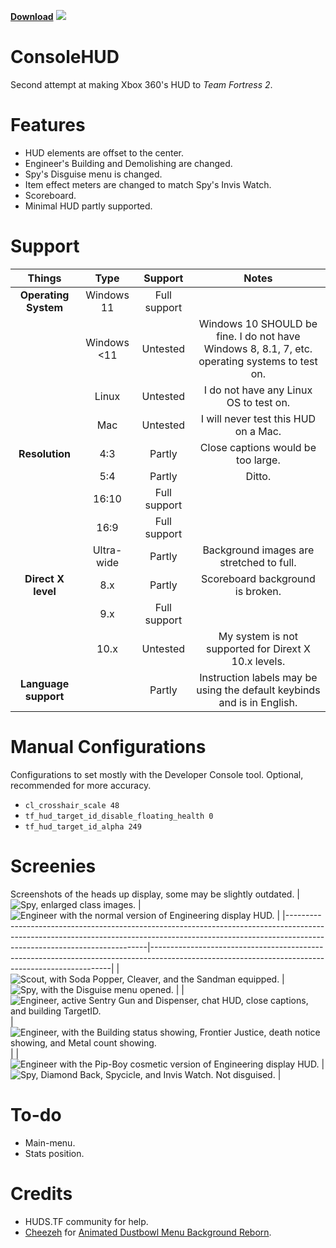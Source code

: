 [**Download**](github.com/Blakeline/ConsoleHUD.TF2/releases/)
![](https://i.imgur.com/uaPfqJm.png)
# ConsoleHUD
Second attempt at making Xbox 360's HUD to *Team Fortress 2*.

# Features
* HUD elements are offset to the center.
* Engineer's Building and Demolishing are changed.
* Spy's Disguise menu is changed.
* Item effect meters are changed to match Spy's Invis Watch.
* Scoreboard.
* Minimal HUD partly supported.

# Support
|      **Things**      	|   **Type**  	|  **Support** 	|                                            **Notes**                                           	|
|:--------------------:	|:-----------:	|:------------:	|:----------------------------------------------------------------------------------------------:	|
| **Operating System** 	| Windows 11  	| Full support 	|                                                                                                	|
|                      	| Windows <11 	|   Untested   	| Windows 10 SHOULD be fine. I do not have Windows 8, 8.1, 7, etc. operating systems to test on. 	|
|                      	| Linux       	|   Untested   	| I do not have any Linux OS to test on.                                                         	|
|                      	| Mac         	|   Untested   	| I will never test this HUD on a Mac.                                                           	|
| **Resolution**       	| 4:3         	|    Partly    	| Close captions would be too large.                                                             	|
|                      	| 5:4         	|    Partly    	| Ditto.                                                                                        	|
|                      	| 16:10       	| Full support 	|                                                                                                	|
|                      	| 16:9        	| Full support 	|                                                                                                	|
|                       | Ultra-wide    | Partly        | Background images are stretched to full.
| **Direct X level**   	| 8.x         	|    Partly    	| Scoreboard background is broken.                                                               	|
|                      	| 9.x         	| Full support 	|                                                                                                	|
|                      	| 10.x        	|   Untested   	| My system is not supported for Dirext X 10.x levels.                                           	|
| **Language support** 	|             	|    Partly    	| Instruction labels may be using the default keybinds and is in English.                        	|

# Manual Configurations
Configurations to set mostly with the Developer Console tool. Optional, recommended for more accuracy.
* `cl_crosshair_scale 48`
* `tf_hud_target_id_disable_floating_health 0`
* `tf_hud_target_id_alpha 249`

# Screenies
Screenshots of the heads up display, some may be slightly outdated.
| ![Spy, enlarged class images.](https://cdn.discordapp.com/attachments/919991312395165706/1050807126731276328/Team_Fortress_2_Screenshot_2022.12.09_-_23.06.14.33.png)                                 | ![Engineer with the normal version of Engineering display HUD.](https://i.imgur.com/lhTCuWh.png)                                                 |
|-------------------------------------------------------------------------------------------------------------------------------------------------------------------------------------------------------|--------------------------------------------------------------------------------------------------------------------------------------------------|
| ![Scout, with Soda Popper, Cleaver, and the Sandman equipped.](https://cdn.discordapp.com/attachments/919991312395165706/1050807127117135902/Team_Fortress_2_Screenshot_2022.12.09_-_23.07.28.81.png) | ![Spy, with the Disguise menu opened.](https://i.imgur.com/LXhPOBW.png)                                                                          |
| ![Engineer, active Sentry Gun and Dispenser, chat HUD, close captions, and building TargetID.](https://i.imgur.com/FBD1FsX.png)                                                                       | ![Engineer, with the Building status showing, Frontier Justice, death notice showing, and Metal count showing.](https://i.imgur.com/LXhPOBW.png) |
| ![Engineer with the Pip-Boy cosmetic version of Engineering display HUD.](https://i.imgur.com/6AoK0Ux.png)                                                                                            | ![Spy, Diamond Back, Spycicle, and Invis Watch. Not disguised.](https://i.imgur.com/JS87Pxb.png)                                                 |

# To-do
* Main-menu.
* Stats position.

# Credits
* HUDS.TF community for help.
* [Cheezeh](https://gamebanana.com/members/1320438) for [Animated Dustbowl Menu Background Reborn](https://gamebanana.com/mods/25751).
